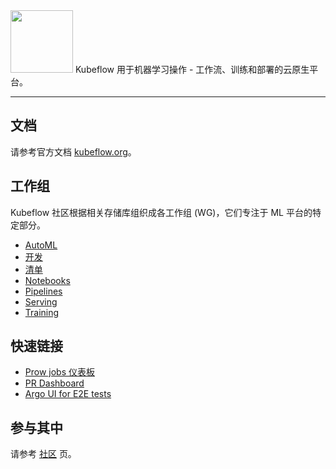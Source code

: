 <img src="https://www.kubeflow.org/images/logo.svg" width="100">
Kubeflow 用于机器学习操作 - 工作流、训练和部署的云原生平台。

---

## 文档
请参考官方文档 [kubeflow.org](http://kubeflow.org)。

## 工作组
Kubeflow 社区根据相关存储库组织成各工作组 (WG)，它们专注于 ML 平台的特定部分。

* [AutoML](https://github.com/kubeflow/community/tree/master/wg-automl)
* [开发](https://github.com/kubeflow/community/tree/master/wg-deployment)
* [清单](https://github.com/kubeflow/community/tree/master/wg-manifests)
* [Notebooks](https://github.com/kubeflow/community/tree/master/wg-notebooks)
* [Pipelines](https://github.com/kubeflow/community/tree/master/wg-pipelines)
* [Serving](https://github.com/kubeflow/community/tree/master/wg-serving)
* [Training](https://github.com/kubeflow/community/tree/master/wg-training)

## 快速链接
* [Prow jobs 仪表板](http://prow.kubeflow-testing.com)
* [PR Dashboard](https://k8s-gubernator.appspot.com/pr)
* [Argo UI for E2E tests](https://argo.kubeflow-testing.com)

## 参与其中
请参考 [社区](https://www.kubeflow.org/docs/about/community/) 页。

